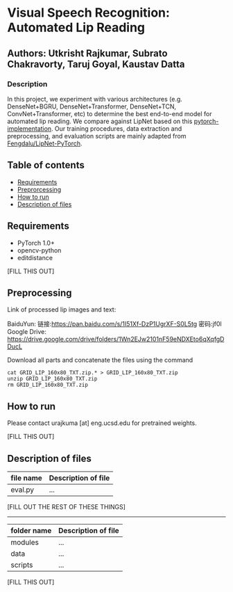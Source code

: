 
# Visual Speech Recognition: Automated Lip Reading

## Authors: Utkrisht Rajkumar, Subrato Chakravorty, Taruj Goyal, Kaustav Datta

### Description

In this project, we experiment with various architectures (e.g. DenseNet+BGRU, DenseNet+Transformer, DenseNet+TCN, ConvNet+Transformer, etc) to determine the best end-to-end model for automated lip reading. We compare against LipNet based on this [pytorch-implementation](https://github.com/Fengdalu/LipNet-PyTorch). Our training procedures, data extraction and preprocessing, and evaluation scripts are mainly adapted from [Fengdalu/LipNet-PyTorch](Fengdalu/LipNet-PyTorch). 

## Table of contents

- [Requirements](#requirements)
- [Preprorcessing](#preprocessing)
- [How to run](#run)
- [Description of files](#description)

## Requirements <a name="requirements"></a>
* PyTorch 1.0+
* opencv-python
* editdistance

[FILL THIS OUT]

## Preprocessing <a name="preprocessing"></a>

Link of processed lip images and text: 

BaiduYun: 链接:https://pan.baidu.com/s/1I51Xf-DzP1UgrXF-S0L5tg  密码:jf0l
Google Drive: https://drive.google.com/drive/folders/1Wn2EJw2101nF59eNDXEto6qXqfgDDucL

Download all parts and concatenate the files using the command 

```
cat GRID_LIP_160x80_TXT.zip.* > GRID_LIP_160x80_TXT.zip
unzip GRID_LIP_160x80_TXT.zip
rm GRID_LIP_160x80_TXT.zip
```

## How to run  <a name="run"></a>

Please contact urajkuma [at] eng.ucsd.edu for pretrained weights.

[FILL THIS OUT]

## Description of files  <a name="description"></a>
 

file name | Description of file 
--- | ---
eval.py | ...
[FILL OUT THE REST OF THESE THINGS]

------------------------------------------------------------------------

folder name | Description of file 
--- | ---
modules | ...
data | ...
scripts | ...
[FILL THIS OUT]
